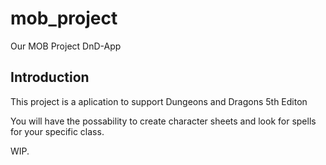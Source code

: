 # mob_project

Our MOB Project DnD-App

## Introduction

This project is a aplication to support Dungeons and Dragons 5th Editon

You will have the possability to create character sheets and look for spells for your specific class.

WIP.
